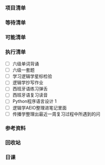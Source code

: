 ### 项目清单



### 等待清单



### 可能清单



### 执行清单

- [ ] 六级单词背诵
- [ ] 六级一套题
- [ ] 学习逻辑学星标检验
- [ ] 逻辑学抄写作业
- [ ] 西班牙语练习弹舌
- [ ] 西班牙语复习读音
- [ ] Python程序语言设计 1
- [ ] 逻辑学AEIO整理进笔记里面
- [ ] 传播学整理出最近一周复习过程中所遇到的问

### 参考资料



### 回收站



### 日课

